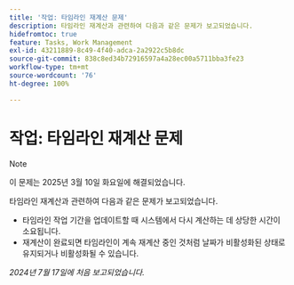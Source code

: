 ```yaml
---
title: '작업: 타임라인 재계산 문제'
description: 타임라인 재계산과 관련하여 다음과 같은 문제가 보고되었습니다.
hidefromtoc: true
feature: Tasks, Work Management
exl-id: 43211889-8c49-4f40-adca-2a2922c5b8dc
source-git-commit: 838c8ed34b72916597a4a28ec00a5711bba3fe23
workflow-type: tm+mt
source-wordcount: '76'
ht-degree: 100%

---
```


# 작업: 타임라인 재계산 문제

>[!NOTE]
>
>이 문제는 2025년 3월 10일 화요일에 해결되었습니다.

타임라인 재계산과 관련하여 다음과 같은 문제가 보고되었습니다.

* 타임라인 작업 기간을 업데이트할 때 시스템에서 다시 계산하는 데 상당한 시간이 소요됩니다.
* 재계산이 완료되면 타임라인이 계속 재계산 중인 것처럼 날짜가 비활성화된 상태로 유지되거나 비활성화될 수 있습니다.

_2024년 7월 17일에 처음 보고되었습니다._
